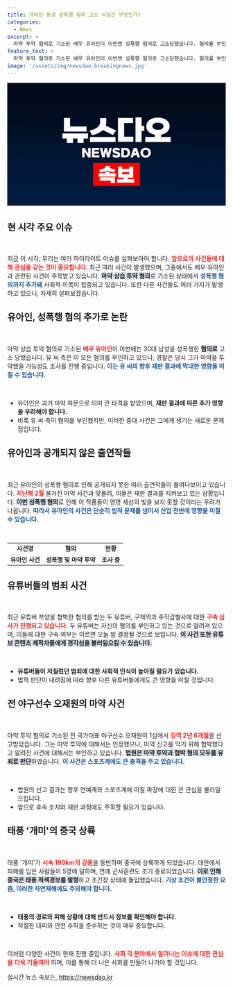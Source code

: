 ```yaml
---
title: 유아인 동성 성폭행 혐의 고소 사실은 무엇인가?
categories:
  - News
excerpt: >
  마약 투약 혐의로 기소된 배우 유아인이 이번엔 성폭행 혐의로 고소당했습니다. 혐의를 부인하고 있으나, 경찰은 마약 복용 가능성도 조사 중입니다. 과연 그의 앞날은 어떻게 될까요?
feature_text: >
  마약 투약 혐의로 기소된 배우 유아인이 이번엔 성폭행 혐의로 고소당했습니다. 혐의를 부인하고 있으나, 경찰은 마약 복용 가능성도 조사 중입니다. 과연 그의 앞날은 어떻게 될까요?
image: '/assets/img/newsdao_breakingnews.jpg'
---
```


<p><img src="/assets/img/newsdao_breakingnews.jpg" alt="implanttips 속보" /></p>

<h2 data-ke-size="size26">현 시각 주요 이슈</h2>

<p data-ke-size="size16">&nbsp;</p>

<p data-ke-size="size16">지금 이 시각, 우리는 여러 하이라이트 이슈를 살펴보아야 합니다. <b><span style="color: #ee2323;">앞으로의 사건들에 대해 관심을 갖는 것이 중요합니다.</span></b> 최근 여러 사건이 발생했으며, 그중에서도 배우 유아인과 관련된 사건이 주목받고 있습니다. <b><span style="background-color: #21538527;">마약 상습 투약 혐의</span></b>로 기소된 상태에서 <b><span style="color: #1a5490;">성폭행 혐의까지 추가돼</span></b> 사회적 이목이 집중되고 있습니다. 또한 다른 사건들도 여러 가지가 발생하고 있으니, 자세히 살펴보겠습니다.</p>

<h2 data-ke-size="size26">유아인, 성폭행 혐의 추가로 논란</h2>

<p data-ke-size="size16">&nbsp;</p>

<p data-ke-size="size16">마약 상습 투약 혐의로 기소된 <b><span style="color: #ee2323;">배우 유아인</span></b>이 이번에는 30대 남성을 성폭행한 <b><span style="background-color: #21538527;">혐의로</span></b> 고소 당했습니다. 유 씨 측은 이 모든 혐의를 부인하고 있으나, 경찰은 당시 그가 마약을 투약했을 가능성도 조사를 진행 중입니다. <b><span style="color: #1a5490;">이는 유 씨의 향후 재판 결과에 막대한 영향을 미칠 수 있습니다.</span></b></p>

<p data-ke-size="size16">&nbsp;</p>

<ul>
    <li>유아인은 과거 마약 파문으로 이미 큰 타격을 받았으며, <b>재판 결과에 따른 추가 영향을 우려해야 합니다.</b></li>
    <li>비록 유 씨 측이 혐의를 부인했지만, 이러한 중대 사건은 그에게 생기는 새로운 문제점입니다.</li>
</ul>

<h2 data-ke-size="size26">유아인과 공개되지 않은 출연작들</h2>

<p data-ke-size="size16">&nbsp;</p>

<p data-ke-size="size16">최근 유아인의 성폭행 혐의로 인해 공개되지 못한 여러 출연작들이 들여다보이고 있습니다. <b><span style="color: #ee2323;">지난해 2월</span></b> 불거진 마약 사건과 맞물려, 이들은 재판 결과를 지켜보고 있는 상황입니다. <b><span style="background-color: #21538527;">이번 성폭행 혐의</span></b>로 인해 이 작품들이 영영 세상의 빛을 보지 못할 것이라는 우려가 나옵니다. <b><span style="color: #1a5490;">따라서 유아인의 사건은 단순히 법적 문제를 넘어서 산업 전반에 영향을 미칠 수 있습니다.</span></b></p>

<p data-ke-size="size16">&nbsp;</p>

<table>
    <tr>
        <td style="text-align: center; height: 17px;"><b>사건명</b></td>
        <td style="text-align: center; height: 17px;"><b>혐의</b></td>
        <td style="text-align: center; height: 17px;"><b>현황</b></td>
    </tr>
    <tr>
        <td style="text-align: center; height: 17px;"><b>유아인 사건</b></td>
        <td style="text-align: center; height: 17px;"><b>성폭행 및 마약 투약</b></td>
        <td style="text-align: center; height: 17px;"><b>조사 중</b></td>
    </tr>
</table>

<h2 data-ke-size="size26">유튜버들의 범죄 사건</h2>

<p data-ke-size="size16">&nbsp;</p>

<p data-ke-size="size16">최근 유튜버 쯔양을 협박한 혐의를 받는 두 유튜버, 구제역과 주작감별사에 대한 <b><span style="color: #ee2323;">구속 심사가 진행되고 있습니다.</span></b> 두 유튜버는 자신의 혐의를 부인하고 있는 것으로 알려져 있으며, 이들에 대한 구속 여부는 이르면 오늘 밤 결정될 것으로 보입니다. <b><span style="background-color: #21538527;">이 사건 또한 유튜브 콘텐츠 제작자들에게 경각심을 불러일으킬 수 있습니다.</span></b></p>

<p data-ke-size="size16">&nbsp;</p>

<ul>
    <li><b>유튜버들이 저질렀던 범죄에 대한 사회적 인식이 높아질 필요가 있습니다.</b></li>
    <li>법적 판단이 내려짐에 따라 향후 다른 유튜버들에게도 큰 영향을 미칠 것입니다.</li>
</ul>

<h2 data-ke-size="size26">전 야구선수 오재원의 마약 사건</h2>

<p data-ke-size="size16">&nbsp;</p>

<p data-ke-size="size16">마약 투약 혐의로 기소된 전 국가대표 야구선수 오재원이 1심에서 <b><span style="color: #ee2323;">징역 2년 6개월</span></b>을 선고받았습니다. 그는 마약 투약에 대해서는 인정했으나, 마약 신고를 막기 위해 협박했다고 알려진 사건에 대해서는 부인하고 있습니다. <b><span style="background-color: #21538527;">법원은 마약 투약과 협박 혐의 모두를 유죄로 판단</span></b>하였습니다. <b><span style="color: #1a5490;">이 사건은 스포츠계에도 큰 충격을 주고 있습니다.</span></b></p>

<p data-ke-size="size16">&nbsp;</p>

<ul>
    <li>법원의 선고 결과는 향후 연예계와 스포츠계에 미칠 파장에 대한 큰 관심을 불러일으킵니다.</li>
    <li>앞으로 후속 조치와 재판 과정에도 주목할 필요가 있습니다.</li>
</ul>

<h2 data-ke-size="size26">태풍 '개미'의 중국 상륙</h2>

<p data-ke-size="size16">&nbsp;</p>

<p data-ke-size="size16">태풍 '개미'가 <b><span style="color: #ee2323;">시속 190km의 강풍</span></b>을 동반하며 중국에 상륙하게 되었습니다. 대만에서 피해를 입은 사람들이 5명에 달하며, 연례 군사훈련도 조기 종료되었습니다. <b><span style="background-color: #21538527;">이로 인해 중국은 태풍 적색경보를 발령</span></b>하고 초긴장 상태에 돌입했습니다. <b><span style="color: #1a5490;">기상 조건이 불안정한 요즘, 이러한 자연재해에도 주의해야 합니다.</span></b></p>

<p data-ke-size="size16">&nbsp;</p>

<ul>
    <li><b>태풍의 경로와 피해 상황에 대해 반드시 정보를 확인해야 합니다.</b></li>
    <li>적절한 대피와 안전 수칙을 준수하는 것이 매우 중요합니다.</li>
</ul>

<p data-ke-size="size16">&nbsp;</p>

<p data-ke-size="size16">이처럼 다양한 사건이 현재 진행 중입니다. <b><span style="color: #ee2323;">사회 각 분야에서 일어나는 이슈에 대한 관심을 더욱 기울여야</span></b> 하며, 이를 통해 더 나은 사회를 만들어 나가야 할 것입니다.</p>
실시간 뉴스 속보는, <a href="https://newsdao.kr" rel="dofollow">https://newsdao.kr</a>


